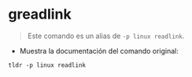 # greadlink

> Este comando es un alias de `-p linux readlink`.

- Muestra la documentación del comando original:

`tldr -p linux readlink`
